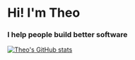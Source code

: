 # Hi! I'm Theo
### I help people build better software

[![Theo's GitHub stats](https://github-readme-stats.vercel.app/api?username=tchupp)](https://github.com/anuraghazra/github-readme-stats)


<!--
**tchupp/tchupp** is a ✨ _special_ ✨ repository because its `README.md` (this file) appears on your GitHub profile.

Here are some ideas to get you started:

- 🔭 I’m currently working on ...
- 🌱 I’m currently learning ...
- 👯 I’m looking to collaborate on ...
- 🤔 I’m looking for help with ...
- 💬 Ask me about ...
- 📫 How to reach me: ...
- 😄 Pronouns: ...
- ⚡ Fun fact: ...
-->
